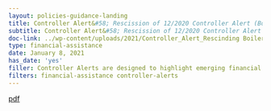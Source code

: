 ```yaml
---
layout: policies-guidance-landing
title: Controller Alert&#58; Rescission of 12/2020 Controller Alert (Boilerplate Language for Federal Financial Assistance Notices  of Funding Opportunity and General Terms and Conditions)
subtitle: Controller Alert&#58; Rescission of 12/2020 Controller Alert (Boilerplate Language for Federal Financial Assistance Notices  of Funding Opportunity and General Terms and Conditions)
doc-link: ../wp-content/uploads/2021/Controller_Alert_Rescinding Boilerplate Language_Clean.pdf
type: financial-assistance
date: January 8, 2021
has_date: 'yes'
filler: Controller Alerts are designed to highlight emerging financial management issues that may require agency attention or action. These Alerts are intended to inform the Chief Financial Officer (CFO) community of key issues
filters: financial-assistance controller-alerts
---
```


<a href="{{ site.baseurl }}/wp-content/uploads/2021/Controller_Alert_Rescinding Boilerplate Language_Clean.pdf">pdf</a>